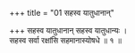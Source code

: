 +++
title = "01 सहस्व यातुधानान्"

+++
सहस्व यातुधानान् सहस्व यातुधान्यः ।  
सहस्व सर्वा रक्षांसि सहमानास्योषधे ॥ १ ॥